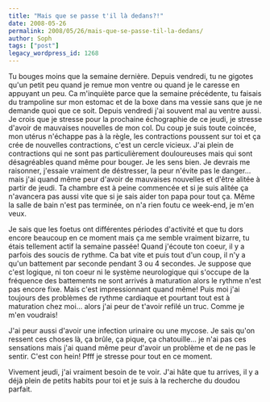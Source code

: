 ```yaml
---
title: "Mais que se passe t'il là dedans?!"
date: 2008-05-26
permalink: 2008/05/26/mais-que-se-passe-til-la-dedans/
author: Soph
tags: ["post"]
legacy_wordpress_id: 1268
---
```


Tu bouges moins que la semaine dernière. Depuis vendredi, tu ne gigotes qu'un petit peu quand je remue mon ventre ou quand je le caresse en appuyant un peu. Ca m'inquiète parce que la semaine précédente, tu faisais du trampoline sur mon estomac et de la boxe dans ma vessie sans que je ne demande quoi que ce soit. Depuis vendredi j'ai souvent mal au ventre aussi. Je crois que je stresse pour la prochaine échographie de ce jeudi, je stresse d'avoir de mauvaises nouvelles de mon col. Du coup je suis toute coincée, mon utérus n'échappe pas à la règle, les contractions poussent sur toi et ça crée de nouvelles contractions, c'est un cercle vicieux. J'ai plein de contractions qui ne sont pas particulièrement douloureuses mais qui sont désagréables quand même pour bouger. Je les sens bien. Je devrais me raisonner, j'essaie vraiment de déstresser, la peur n'évite pas le danger...  mais j'ai quand même peur d'avoir de mauvaises nouvelles et d'être alitée à partir de jeudi. Ta chambre est à peine commencée et si je suis alitée ça n'avancera pas aussi vite que si je sais aider ton papa pour tout ça. Même la salle de bain n'est pas terminée, on n'a rien foutu ce week-end, je m'en veux.

Je sais que les foetus ont différentes périodes d'activité et que tu dors encore beaucoup en ce moment mais ça me semble vraiment bizarre, tu étais tellement actif la semaine passée! Quand j'écoute ton coeur, il y a parfois des soucis de rythme.  Ca bat vite et puis tout d'un coup, il n'y a qu'un battement par seconde pendant 3 ou 4 secondes. Je suppose que c'est logique, ni ton coeur ni le système neurologique qui s'occupe de la fréquence des battements ne sont arrivés à maturation alors le rythme n'est pas encore fixe. Mais c'est impressionnant quand même! Puis moi j'ai toujours des problèmes de rythme cardiaque et pourtant tout est à maturation chez moi... alors j'ai peur de t'avoir refilé un truc. Comme je m'en voudrais!

<!-- excerpt -->

J'ai peur aussi d'avoir une infection urinaire ou une mycose. Je sais qu'on ressent ces choses là, ça brûle, ça pique, ça chatouille... je n'ai pas ces sensations mais j'ai quand même peur d'avoir un problème  et de ne pas le sentir. C'est con hein! Pfff je stresse pour tout en ce moment.

Vivement jeudi, j'ai vraiment besoin de te voir. J'ai hâte que tu arrives, il y a déjà plein de petits habits pour toi et je suis à la recherche du doudou parfait.
